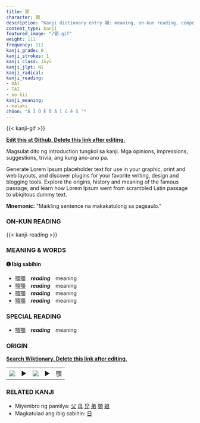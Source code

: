 ```yaml
---
title: 顎
character: 顎
description: "Kanji dictionary entry 顎: meaning, on-kun reading, compounds, origin, related kanji"
content_type: kanji
featured_image: "/顎.gif"
weight: 111
frequency: 111
kanji_grade: 0
kanji_strokes: 1
kanji_class: Jōyō
kanji_jlpt: N1
kanji_radical: 
kanji_reading: 
- DAI
- TAI
- oo-kii
kanji_meaning:
- malaki
chōon: "Ā Ī Ū Ē Ō ā ī ū ē ō ’"
---
```

[//]: # (Don't edit the line below. Kanji animated GIF code is automatically generated.)
{{< kanji-gif >}}

[//]: # (Edit below this line.)

**[Edit this at Github. Delete this link after editing.](https://github.com/tim0g/tim/tree/main/content/kanji/顎/index.md)**

Magsulat dito ng introduction tungkol sa kanji. Mga opinions, impressions, suggestions, trivia, ang kung ano-ano pa.

Generate Lorem Ipsum placeholder text for use in your graphic, print and web layouts, and discover plugins for your favorite writing, design and blogging tools. Explore the origins, history and meaning of the famous passage, and learn how Lorem Ipsum went from scrambled Latin passage to ubiqitous dummy text.
 
**Mnemonic:** "Maikling sentence na makakatulong sa pagsaulo."

### ON-KUN READING

[//]: # (Don't edit the line below. ON-KUN READING code is automatically generated.)
{{< kanji-reading >}}

### MEANING & WORDS

#### ➊ **Ibig sabihin**
  - [顎](../顎)[顎](../顎)　***reading***　meaning
  - [顎](../顎)[顎](../顎)　***reading***　meaning
  - [顎](../顎)[顎](../顎)　***reading***　meaning
  - [顎](../顎)[顎](../顎)　***reading***　meaning

### SPECIAL READING
  - [顎](../顎)[顎](../顎)　***reading***　meaning

### ORIGIN

**[Search Wiktionary. Delete this link after editing.](https://wiktionary.org/wiki/顎)**
<table class="kanji-table"><tr><td>
<img src="60px-顎-bronze.svg.png">
</td><td>▶</td><td>
<img src="60px-顎-oracle.svg.png">
</td><td>▶</td>
<td class="kanji-origin">顎</td>
</tr></table>

### RELATED KANJI
- Miyembro ng pamilya: [父](../父) [母](../母) [兄](../兄) [弟](../弟) [顎](../顎) [娘](../娘)
- Magkatulad ang ibig sabihin: [日](../日)
